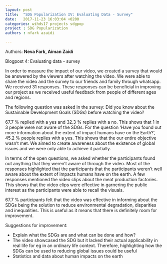 ```yaml
---
layout: post
title:  "SDG Popularization IV: Evaluating Data - Survey"
date:   2017-11-23 16:03:04 +0200
categories: wihds17 projects sdgpop
project : SDG Popularization
authors : nfark azaidi

---
```


Authors: **Neva Fark, Aiman Zaidi**

Blogpost 4: Evaluating data - survey

In order to measure the impact of our video, we created a survey that would be answered by the viewers after watching the video. We were able to share the video and the survey to our friends and family through whatsapp. We received 31 responses. These responses can be beneficial in improving our project as we received useful feedback from people of different ages and regions.

The following question was asked in the survey:  Did you know about the Sustainable Development Goals (SDGs) before watching the video?

67.7 % replied with a yes and 32.3 % replies with a no. This shows that 1 in 3 people were not aware of the SDGs. For the question ‘Have you found out more information about the extent of impact humans have on the Earth?’, 45.2 % people replies with a yes. This shows that the our entire objective wasn’t met. We aimed to create awareness about the existence of global issues and we were only able to achieve it partially.

In terms of the open questions, we asked whether the participants found out anything that they weren’t aware of through the video. Most of the responses highlighted that the participants that the participants weren’t well aware about the extent of impacts humans have on the earth. A few responses mentioned the video clips about the meat production factories. This shows that the video clips were effective in garnering the public interest as the participants were able to recall the visuals.

67.7 % participants felt that the video was effective in informing about the SDGs being the solution to reduce environmental degradation, disparities and inequalities. This is useful as it means that there is definitely room for improvement.


Suggestions for improvement:
- Explain what the SDGs are and what can be done and how?
- The video showcased the SDG but it lacked their actual applicability in real life for eg in an ordinary life context. Therefore, highlighting how the SDGs can be used to reducing global issues could be useful
- Statistics and data about human impacts on the earth
